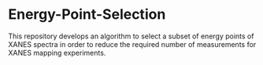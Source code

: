 # Energy-Point-Selection
This repository develops an algorithm to select a subset of energy points of XANES spectra in order to reduce the required number of measurements for XANES mapping experiments.
